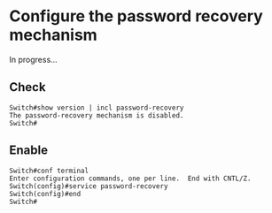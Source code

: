 # Configure the password recovery mechanism

In progress...

## Check

``` title='' hl_lines="0"
Switch#show version | incl password-recovery
The password-recovery mechanism is disabled.
Switch#
```

## Enable

``` title='' hl_lines="0"
Switch#conf terminal
Enter configuration commands, one per line.  End with CNTL/Z.
Switch(config)#service password-recovery 
Switch(config)#end
Switch#
```
